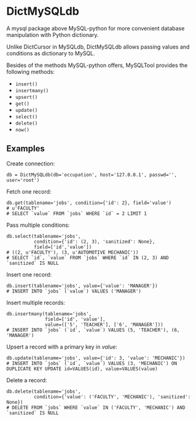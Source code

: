 # DictMySQLdb
A mysql package above MySQL-python for more convenient database manipulation with Python dictionary.

Unlike DictCursor in MySQLdb, DictMySQLdb allows passing values and conditions as dictionary to MySQL.

Besides of the methods MySQL-python offers, MySQLTool provides the following methods:

* `insert()`
* `insertmany()`
* `upsert()`
* `get()`
* `update()`
* `select()`
* `delete()`
* `now()`

## Examples

Create connection:

	db = DictMySQLdb(db='occupation', host='127.0.0.1', passwd='', user='root')
	
Fetch one record:

	db.get(tablename='jobs', condition={'id': 2}, field='value')
	# u'FACULTY'
	# SELECT `value` FROM `jobs` WHERE `id` = 2 LIMIT 1

Pass multiple conditions:
				  
	db.select(tablename='jobs', 
			  condition={'id': (2, 3), 'sanitized': None},
			  field=['id','value'])
	# ((2, u'FACULTY'), (3, u'AUTOMOTIVE MECHANIC'))
	# SELECT `id`, `value` FROM `jobs` WHERE `id` IN (2, 3) AND `sanitized` IS NULL

Insert one record:
	
	db.insert(tablename='jobs', value={'value': 'MANAGER'})
	# INSERT INTO `jobs` (`value`) VALUES ('MANAGER')

Insert multiple records:
	
	db.insertmany(tablename='jobs', 
	              field=['id', 'value'], 
	              value=(['5', 'TEACHER'], ['6', 'MANAGER']))
	# INSERT INTO `jobs` (`id`, `value`) VALUES (5, 'TEACHER'), (6, 'MANAGER')

Upsert a record with a primary key in _value_:
	
	db.update(tablename='jobs', value={'id': 3, 'value': 'MECHANIC'})
	# INSERT INTO `jobs` (`id`, `value`) VALUES (3, 'MECHANIC') ON DUPLICATE KEY UPDATE id=VALUES(id), value=VALUES(value)

Delete a record:

	db.delete(tablename='jobs', 
	          condition={'value': ('FACULTY', 'MECHANIC'), 'sanitized': None})
	# DELETE FROM `jobs` WHERE `value` IN ('FACULTY', 'MECHANIC') AND `sanitized` IS NULL
